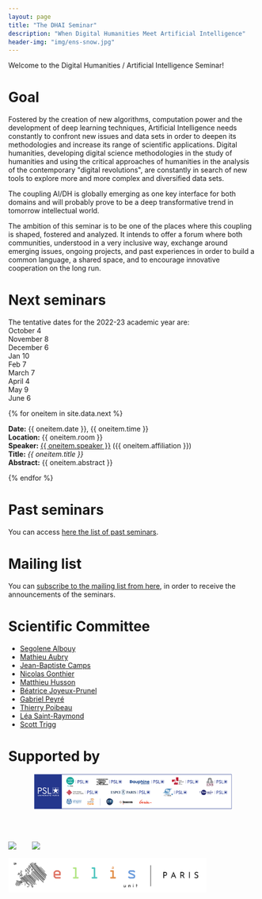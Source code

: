 ```yaml
---
layout: page
title: "The DHAI Seminar"
description: "When Digital Humanities Meet Artificial Intelligence"
header-img: "img/ens-snow.jpg"
---
```


Welcome to the Digital Humanities / Artificial Intelligence Seminar!



Goal
============================

Fostered by the creation of new algorithms, computation power and the development of deep learning techniques, Artificial Intelligence needs constantly to confront new issues and data sets in order to deepen its methodologies and increase its range of scientific applications.
Digital humanities, developing digital science methodologies in the study of humanities and using the critical approaches of humanities in the analysis of the contemporary "digital revolutions", are constantly in search of new tools to explore more and more complex and diversified data sets.

The coupling AI/DH is globally emerging as one key interface for both domains and will probably prove to be a deep transformative trend in tomorrow intellectual world.

The ambition of this seminar is to be one of the places where this coupling is shaped, fostered and analyzed. It intends to offer a forum where both communities, understood in a very inclusive way, exchange around emerging issues, ongoing projects, and past experiences in order to build a common language, a shared space, and to encourage innovative cooperation on the long run.


Next seminars
===========================

The tentative dates for the 2022-23 academic year are:<br/>
October 4<br/>
November 8<br/>
December 6<br/>
Jan 10<br/>
Feb 7<br/>
March 7<br/>
April 4<br/>
May 9<br/>
June 6<br/>



{% for oneitem in site.data.next %}
<p>
  <b>Date:</b> {{ oneitem.date }}, {{ oneitem.time }}<br/> 
  <b>Location:</b> {{ oneitem.room }}<br/>
  <b>Speaker:</b> <a href="{{ oneitem.url }}">{{ oneitem.speaker }}</a>  ({{ oneitem.affiliation }})<br/>
  <b>Title:</b> <i>{{ oneitem.title }}</i><br/>
  <b>Abstract:</b> {{ oneitem.abstract }}
  </p>
{% endfor %}


Past seminars
===========================

You can access [here the list of past seminars](../past/).


Mailing list
===========================

You can [subscribe to the mailing list from here](https://docs.google.com/forms/d/e/1FAIpQLSdQPssRAUxsw2ixoO0LtEXwLtgTpXtNCI9oUSDmQOv2HV5EVg/viewform?usp=sf_link), in order to receive the announcements of the seminars.


Scientific Committee
============================

- [Segolene Albouy](https://github.com/Segolene-Albouy)
- [Mathieu Aubry](http://imagine.enpc.fr/~aubrym/)
- [Jean-Baptiste Camps](http://www.chartes.psl.eu/fr/jean-baptiste-camps)
- [Nicolas Gonthier](https://scholar.google.fr/citations?user=y6a-lk0AAAAJ)
- [Matthieu Husson](https://syrte.obspm.fr/spip/science/histoire/membres-de-l-equipe/article/matthieu-husson)
- [Béatrice Joyeux-Prunel](https://artlas.huma-num.fr/en/staff-member/beatrice-joyeux-prunel-2/)
- [Gabriel Peyré](http://www.gpeyre.com)
- [Thierry Poibeau](https://www.lattice.cnrs.fr/membres/direction/thierry-poibeau/)
- [Léa Saint-Raymond](https://u-paris10.academia.edu/LéaSaintRaymond)
- [Scott Trigg](https://dishas.obspm.fr/team)


Supported by
===========================


<p align="center">

<a href="https://www.psl.eu/">
<img width="400" src="img/psl-logo.png"/></a>

<br/><br/>

<a href="http://www.enpc.fr/"><img height="90" src="http://www.enpc.fr/sites/all/themes/enpc/images/logo.svg"/></a>
&nbsp;&nbsp;&nbsp;&nbsp;&nbsp;&nbsp;
<a href="https://prairie-institute.fr">
<img height="60" src="img/logo-prairie.png"/></a><br/>

<a href="https://ellis-paris.github.io/">
<img src="img/EllisUnit-small.png" width="400"/>
</a>

</p>
